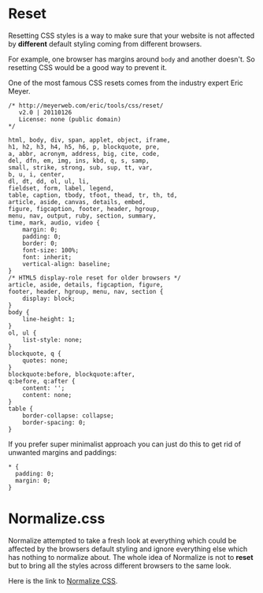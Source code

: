 # Reset

Resetting CSS styles is a way to make sure that your website is not affected by **different** default styling coming from different browsers. 

For example, one browser has margins around `body` and another doesn't. So resetting CSS would be a good way to prevent it.

One of the most famous CSS resets comes from the industry expert Eric Meyer. 

	/* http://meyerweb.com/eric/tools/css/reset/ 
	   v2.0 | 20110126
	   License: none (public domain)
	*/

	html, body, div, span, applet, object, iframe,
	h1, h2, h3, h4, h5, h6, p, blockquote, pre,
	a, abbr, acronym, address, big, cite, code,
	del, dfn, em, img, ins, kbd, q, s, samp,
	small, strike, strong, sub, sup, tt, var,
	b, u, i, center,
	dl, dt, dd, ol, ul, li,
	fieldset, form, label, legend,
	table, caption, tbody, tfoot, thead, tr, th, td,
	article, aside, canvas, details, embed, 
	figure, figcaption, footer, header, hgroup, 
	menu, nav, output, ruby, section, summary,
	time, mark, audio, video {
		margin: 0;
		padding: 0;
		border: 0;
		font-size: 100%;
		font: inherit;
		vertical-align: baseline;
	}
	/* HTML5 display-role reset for older browsers */
	article, aside, details, figcaption, figure, 
	footer, header, hgroup, menu, nav, section {
		display: block;
	}
	body {
		line-height: 1;
	}
	ol, ul {
		list-style: none;
	}
	blockquote, q {
		quotes: none;
	}
	blockquote:before, blockquote:after,
	q:before, q:after {
		content: '';
		content: none;
	}
	table {
		border-collapse: collapse;
		border-spacing: 0;
	}

If you prefer super minimalist approach you can just do this to get rid of unwanted margins and paddings:

	* {
	  padding: 0;
	  margin: 0;
	}

# Normalize.css

Normalize attempted to take a fresh look at everything which could be affected by the browsers default styling and ignore everything else which has nothing to normalize about. The whole idea of Normalize is not to **reset** but to bring all the styles across different browsers to the same look.

Here is the link to [Normalize CSS](https://necolas.github.io/normalize.css/).